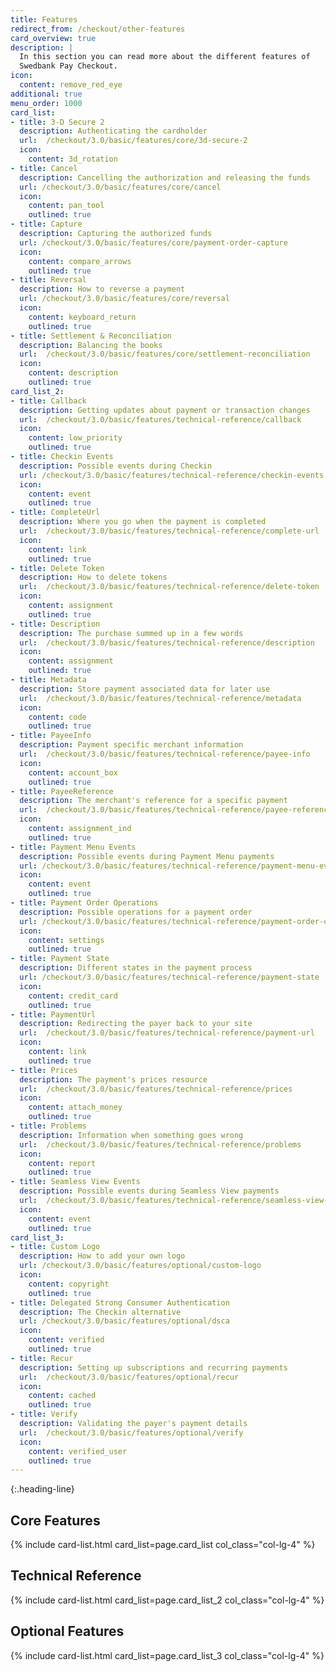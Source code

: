 ```yaml
---
title: Features
redirect_from: /checkout/other-features
card_overview: true
description: |
  In this section you can read more about the different features of
  Swedbank Pay Checkout.
icon:
  content: remove_red_eye
additional: true
menu_order: 1000
card_list:
- title: 3-D Secure 2
  description: Authenticating the cardholder
  url:  /checkout/3.0/basic/features/core/3d-secure-2
  icon:
    content: 3d_rotation
- title: Cancel
  description: Cancelling the authorization and releasing the funds
  url: /checkout/3.0/basic/features/core/cancel
  icon:
    content: pan_tool
    outlined: true
- title: Capture
  description: Capturing the authorized funds
  url: /checkout/3.0/basic/features/core/payment-order-capture
  icon:
    content: compare_arrows
    outlined: true
- title: Reversal
  description: How to reverse a payment
  url: /checkout/3.0/basic/features/core/reversal
  icon:
    content: keyboard_return
    outlined: true
- title: Settlement & Reconciliation
  description: Balancing the books
  url:  /checkout/3.0/basic/features/core/settlement-reconciliation
  icon:
    content: description
    outlined: true
card_list_2:
- title: Callback
  description: Getting updates about payment or transaction changes
  url:  /checkout/3.0/basic/features/technical-reference/callback
  icon:
    content: low_priority
    outlined: true
- title: Checkin Events
  description: Possible events during Checkin
  url: /checkout/3.0/basic/features/technical-reference/checkin-events
  icon:
    content: event
    outlined: true
- title: CompleteUrl
  description: Where you go when the payment is completed
  url:  /checkout/3.0/basic/features/technical-reference/complete-url
  icon:
    content: link
    outlined: true
- title: Delete Token
  description: How to delete tokens
  url:  /checkout/3.0/basic/features/technical-reference/delete-token
  icon:
    content: assignment
    outlined: true
- title: Description
  description: The purchase summed up in a few words
  url:  /checkout/3.0/basic/features/technical-reference/description
  icon:
    content: assignment
    outlined: true
- title: Metadata
  description: Store payment associated data for later use
  url:  /checkout/3.0/basic/features/technical-reference/metadata
  icon:
    content: code
    outlined: true
- title: PayeeInfo
  description: Payment specific merchant information
  url:  /checkout/3.0/basic/features/technical-reference/payee-info
  icon:
    content: account_box
    outlined: true
- title: PayeeReference
  description: The merchant's reference for a specific payment
  url:  /checkout/3.0/basic/features/technical-reference/payee-reference
  icon:
    content: assignment_ind
    outlined: true
- title: Payment Menu Events
  description: Possible events during Payment Menu payments
  url: /checkout/3.0/basic/features/technical-reference/payment-menu-events
  icon:
    content: event
    outlined: true
- title: Payment Order Operations
  description: Possible operations for a payment order
  url: /checkout/3.0/basic/features/technical-reference/payment-order-operations
  icon:
    content: settings
    outlined: true
- title: Payment State
  description: Different states in the payment process
  url: /checkout/3.0/basic/features/technical-reference/payment-state
  icon:
    content: credit_card
    outlined: true
- title: PaymentUrl
  description: Redirecting the payer back to your site
  url:  /checkout/3.0/basic/features/technical-reference/payment-url
  icon:
    content: link
    outlined: true
- title: Prices
  description: The payment's prices resource
  url:  /checkout/3.0/basic/features/technical-reference/prices
  icon:
    content: attach_money
    outlined: true
- title: Problems
  description: Information when something goes wrong
  url:  /checkout/3.0/basic/features/technical-reference/problems
  icon:
    content: report
    outlined: true
- title: Seamless View Events
  description: Possible events during Seamless View payments
  url:  /checkout/3.0/basic/features/technical-reference/seamless-view-events
  icon:
    content: event
    outlined: true
card_list_3:
- title: Custom Logo
  description: How to add your own logo
  url: /checkout/3.0/basic/features/optional/custom-logo
  icon:
    content: copyright
    outlined: true
- title: Delegated Strong Consumer Authentication
  description: The Checkin alternative
  url: /checkout/3.0/basic/features/optional/dsca
  icon:
    content: verified
    outlined: true
- title: Recur
  description: Setting up subscriptions and recurring payments
  url:  /checkout/3.0/basic/features/optional/recur
  icon:
    content: cached
    outlined: true
- title: Verify
  description: Validating the payer's payment details
  url:  /checkout/3.0/basic/features/optional/verify
  icon:
    content: verified_user
    outlined: true
---
```


{:.heading-line}

## Core Features

{% include card-list.html card_list=page.card_list
    col_class="col-lg-4" %}

## Technical Reference

{% include card-list.html card_list=page.card_list_2
    col_class="col-lg-4" %}

## Optional Features

{% include card-list.html card_list=page.card_list_3
    col_class="col-lg-4" %}
